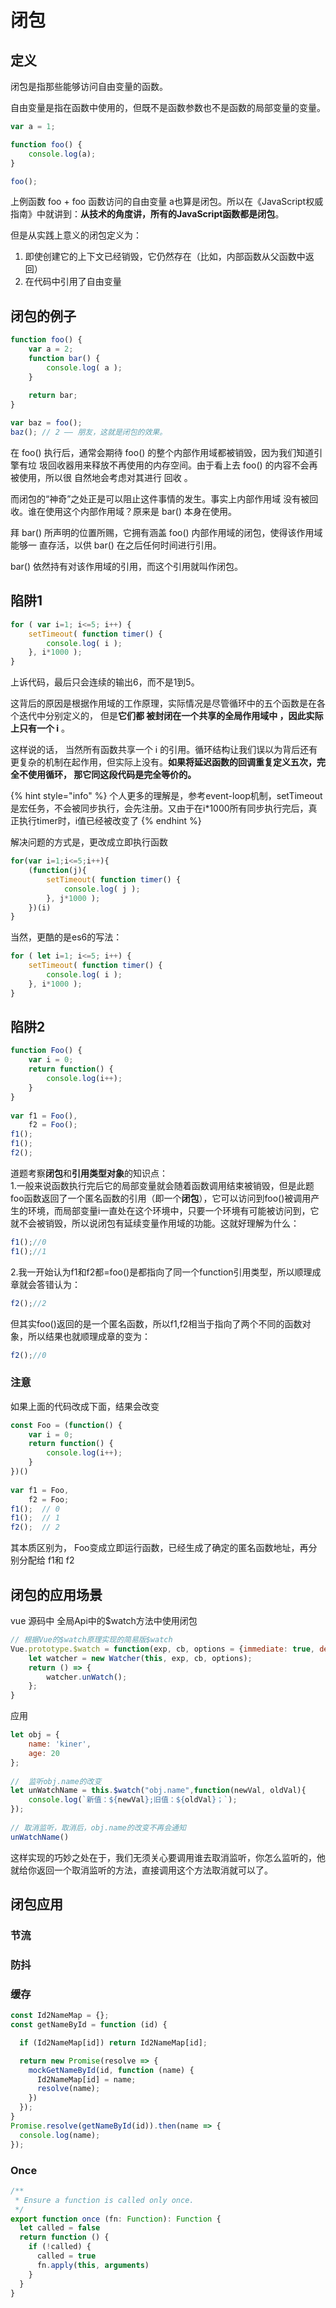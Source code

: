 # 闭包

## 定义

闭包是指那些能够访问自由变量的函数。

自由变量是指在函数中使用的，但既不是函数参数也不是函数的局部变量的变量。

```javascript
var a = 1;

function foo() {
    console.log(a);
}

foo();
```

上例函数 foo + foo 函数访问的自由变量 a也算是闭包。所以在《JavaScript权威指南》中就讲到：**从技术的角度讲，所有的JavaScript函数都是闭包**。

但是从实践上意义的闭包定义为：

1. 即使创建它的上下文已经销毁，它仍然存在（比如，内部函数从父函数中返回）
2. 在代码中引用了自由变量

## 闭包的例子

```javascript
function foo() {
    var a = 2; 
    function bar() { 
        console.log( a ); 
    } 
    
    return bar;
} 

var baz = foo(); 
baz(); // 2 —— 朋友，这就是闭包的效果。
```

在 foo\(\) 执行后，通常会期待 foo\(\) 的整个内部作用域都被销毁，因为我们知道引擎有垃 圾回收器用来释放不再使用的内存空间。由于看上去 foo\(\) 的内容不会再被使用，所以很 自然地会考虑对其进行 回收 。

而闭包的“神奇”之处正是可以阻止这件事情的发生。事实上内部作用域 没有被回收。谁在使用这个内部作用域？原来是 bar\(\) 本身在使用。

拜 bar\(\) 所声明的位置所赐，它拥有涵盖 foo\(\) 内部作用域的闭包，使得该作用域能够一 直存活，以供 bar\(\) 在之后任何时间进行引用。

bar\(\) 依然持有对该作用域的引用，而这个引用就叫作闭包。

## 陷阱1

```javascript
for ( var i=1; i<=5; i++) { 
    setTimeout( function timer() { 
        console.log( i ); 
    }, i*1000 ); 
}
```

上诉代码，最后只会连续的输出6，而不是1到5。

这背后的原因是根据作用域的工作原理，实际情况是尽管循环中的五个函数是在各个迭代中分别定义的， 但是**它们都 被封闭在一个共享的全局作用域中 ，因此实际上只有一个 i** 。

这样说的话， 当然所有函数共享一个 i 的引用。循环结构让我们误以为背后还有更复杂的机制在起作用，但实际上没有。**如果将延迟函数的回调重复定义五次，完全不使用循环， 那它同这段代码是完全等价的。**

{% hint style="info" %}
个人更多的理解是，参考event-loop机制，setTimeout是宏任务，不会被同步执行，会先注册。又由于在i\*1000所有同步执行完后，真正执行timer时，i值已经被改变了
{% endhint %}

解决问题的方式是，更改成立即执行函数

```javascript
for(var i=1;i<=5;i++){
    (function(j){
        setTimeout( function timer() { 
            console.log( j ); 
        }, j*1000 ); 
    })(i)
}
```

当然，更酷的是es6的写法：

```javascript
for ( let i=1; i<=5; i++) { 
    setTimeout( function timer() { 
        console.log( i ); 
    }, i*1000 ); 
}
```

## 陷阱2

```javascript
function Foo() {
    var i = 0;
    return function() {
        console.log(i++);
    }
}
 
var f1 = Foo(),
    f2 = Foo();
f1();
f1();
f2();
```



道题考察**闭包**和**引用类型对象**的知识点：  
1.一般来说函数执行完后它的局部变量就会随着函数调用结束被销毁，但是此题foo函数返回了一个匿名函数的引用（即一个**闭包**），它可以访问到foo\(\)被调用产生的环境，而局部变量i一直处在这个环境中，只要一个环境有可能被访问到，它就不会被销毁，所以说闭包有延续变量作用域的功能。这就好理解为什么：

```javascript
f1();//0
f1();//1
```

2.我一开始认为f1和f2都=foo\(\)是都指向了同一个function引用类型，所以顺理成章就会答错认为：

```javascript
f2();//2
```

但其实foo\(\)返回的是一个匿名函数，所以f1,f2相当于指向了两个不同的函数对象，所以结果也就顺理成章的变为：

```javascript
f2();//0
```

### 注意

如果上面的代码改成下面，结果会改变

```javascript
const Foo = (function() {
    var i = 0;
    return function() {
        console.log(i++);
    }
})()
 
var f1 = Foo,
    f2 = Foo;
f1();  // 0
f1();  // 1
f2();  // 2
```

其本质区别为， Foo变成立即运行函数，已经生成了确定的匿名函数地址，再分别分配给 f1和 f2

## 闭包的应用场景

vue 源码中 全局Api中的$watch方法中使用闭包

```javascript
// 根据Vue的$watch原理实现的简易版$watch
Vue.prototype.$watch = function(exp, cb, options = {immediate: true, deep: false}) {
    let watcher = new Watcher(this, exp, cb, options);
    return () => {
        watcher.unWatch();
    };
}
```

应用

```javascript
let obj = {
	name: 'kiner',
	age: 20
};
 
//  监听obj.name的改变
let unWatchName = this.$watch("obj.name",function(newVal, oldVal){
	console.log(`新值：${newVal};旧值：${oldVal}；`);
});
 
// 取消监听，取消后，obj.name的改变不再会通知
unWatchName()
```

这样实现的巧妙之处在于，我们无须关心要调用谁去取消监听，你怎么监听的，他就给你返回一个取消监听的方法，直接调用这个方法取消就可以了。

## 闭包应用

### 节流

### 防抖

### 缓存

```javascript
const Id2NameMap = {};
const getNameById = function (id) {

  if (Id2NameMap[id]) return Id2NameMap[id];

  return new Promise(resolve => {
    mockGetNameById(id, function (name) {
      Id2NameMap[id] = name;
      resolve(name);
    })
  });
}
Promise.resolve(getNameById(id)).then(name => {
  console.log(name);
});
```

### Once

```javascript
/**
 * Ensure a function is called only once.
 */
export function once (fn: Function): Function {
  let called = false
  return function () {
    if (!called) {
      called = true
      fn.apply(this, arguments)
    }
  }
}
```

